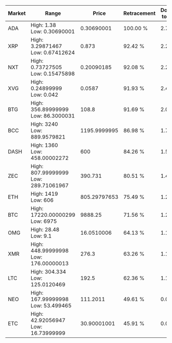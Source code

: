 | Market | Range | Price| Retracement | Doubles to 50% |
| --- | --- | --- | --- | --- |
| ADA | High: 1.38<br />Low: 0.30690001 | 0.30690001 | 100.00 % | 2.75 |
| XRP | High: 3.29871467<br />Low: 0.67412624 | 0.873 | 92.42 % | 2.28 |
| NXT | High: 0.73727505<br />Low: 0.15475898 | 0.20090185 | 92.08 % | 2.22 |
| XVG | High: 0.24899999<br />Low: 0.042 | 0.0587 | 91.93 % | 2.48 |
| BTG | High: 356.89999999<br />Low: 86.3000031 | 108.8 | 91.69 % | 2.04 |
| BCC | High: 3240<br />Low: 889.9579821 | 1195.9999995 | 86.98 % | 1.73 |
| DASH | High: 1360<br />Low: 458.00002272 | 600 | 84.26 % | 1.52 |
| ZEC | High: 807.99999999<br />Low: 289.71061967 | 390.731 | 80.51 % | 1.40 |
| ETH | High: 1419<br />Low: 606 | 805.29797653 | 75.49 % | 1.26 |
| BTC | High: 17220.00000299<br />Low: 6975 | 9888.25 | 71.56 % | 1.22 |
| OMG | High: 28.48<br />Low: 9.1 | 16.0510006 | 64.13 % | 1.17 |
| XMR | High: 448.99999998<br />Low: 176.00000013 | 276.3 | 63.26 % | 1.13 |
| LTC | High: 304.334<br />Low: 125.0120469 | 192.5 | 62.36 % | 1.12 |
| NEO | High: 167.99999998<br />Low: 53.499465 | 111.2011 | 49.61 % | 0.00 |
| ETC | High: 42.92056947<br />Low: 16.73999999 | 30.90001001 | 45.91 % | 0.00 |
